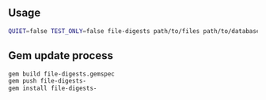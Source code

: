 ## Usage

```sh
QUIET=false TEST_ONLY=false file-digests path/to/files path/to/database.sqlite
```


## Gem update process

```sh
gem build file-digests.gemspec
gem push file-digests-
gem install file-digests-
```
